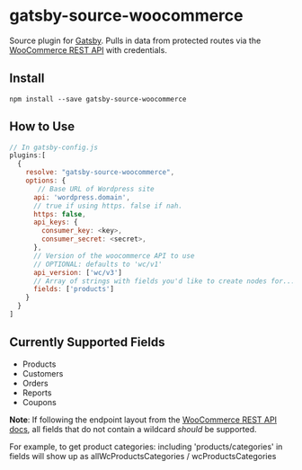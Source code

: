 # gatsby-source-woocommerce

Source plugin for [Gatsby](https://www.gatsbyjs.org/). Pulls in data from protected routes via the [WooCommerce REST API](http://woocommerce.github.io/woocommerce-rest-api-docs/) with credentials.

## Install

`npm install --save gatsby-source-woocommerce`

## How to Use

```javascript
// In gatsby-config.js
plugins:[
  {       
    resolve: "gatsby-source-woocommerce",
    options: {
	   // Base URL of Wordpress site
      api: 'wordpress.domain',
      // true if using https. false if nah.
      https: false,
      api_keys: {
        consumer_key: <key>,
        consumer_secret: <secret>,
      },
      // Version of the woocommerce API to use
      // OPTIONAL: defaults to 'wc/v1'
      api_version: ['wc/v3']
      // Array of strings with fields you'd like to create nodes for...
      fields: ['products']
    }
  }
]
```

## Currently Supported Fields

- Products
- Customers
- Orders
- Reports
- Coupons

**Note**: If following the endpoint layout from the [WooCommerce REST API docs](https://woocommerce.github.io/woocommerce-rest-api-docs/?php#introduction), all fields that do not contain a wildcard *should* be supported.

For example, to get product categories: including 'products/categories' in fields will show up as allWcProductsCategories / wcProductsCategories